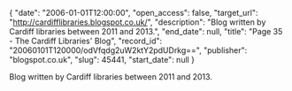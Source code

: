 {
  "date": "2006-01-01T12:00:00", 
  "open_access": false, 
  "target_url": "http://cardifflibraries.blogspot.co.uk/", 
  "description": "Blog written by Cardiff libraries between 2011 and 2013.", 
  "end_date": null, 
  "title": "Page 35 - The Cardiff Libraries' Blog", 
  "record_id": "20060101T120000/odVfqdg2uW2ktY2pdUDrkg==", 
  "publisher": "blogspot.co.uk", 
  "slug": 45441, 
  "start_date": null
}

Blog written by Cardiff libraries between 2011 and 2013.